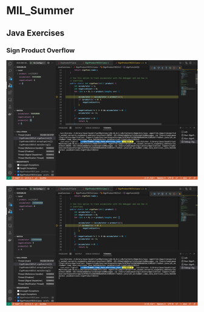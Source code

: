# MIL_Summer
## Java Exercises
### Sign Product Overflow
[![](/img/overflow1.png)](/img/overflow1.png)

[![](/img/overflow2.png)](/img/overflow2.png)